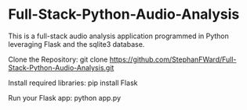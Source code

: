 # Full-Stack-Python-Audio-Analysis
This is a full-stack audio analysis application programmed in Python leveraging Flask and the sqlite3 database.

Clone the Repository:
git clone https://github.com/StephanFWard/Full-Stack-Python-Audio-Analysis.git

Install required libraries:
pip install Flask

Run your Flask app:
python app.py
